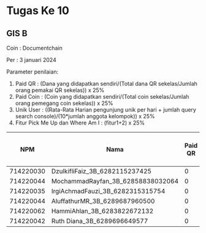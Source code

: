 # Tugas Ke 10

## GIS   B
Coin : Documentchain

Per : 3 januari 2024

Parameter penilaian:
1. Paid QR : (Dana yang didapatkan sendiri/(Total dana QR sekelas/Jumlah orang pemakai QR sekelas))  x  25%
2. Paid Coin : (Coin yang didapatkan sendiri/(Total coin sekelas/Jumlah orang pemegang coin sekelas))  x  25%
3. Unik User : ((Rata-Rata Harian pengunjung unik per hari + jumlah query search console)/(10*jumlah anggota kelompok)) x 25%
4. Fitur Pick Me Up dan Where Am I : (fitur1+2) x 25%


| NPM | Nama | Paid QR | Paid Coin | Unik User / Hari | CSS Mobile Friendly | Fitur Where Am I | Fitur Pick Me Up | 
|----------|----------|----------|----------|----------|----------|----------|----------|
| 714220030 | DzulkifliFaiz_3B_6282115237425   | 0 | 24 | - | - | - | 0 |
| 714220044 | MochammadRayfan_3B_62858838032064  | 0 | 10 | - | - | - | 0 |
| 714220035 | IrgiAchmadFauzi_3B_6282315315754   | 0 | 12 | - | - | - | 0 |
| 714220044 | AluffathurMR_3B_6289687960500  | 0 | 9 | - | - | - | 0 |
| 714220062 | HammiAhlan_3B_6283822672132  | 0 | 0 | - | - | - | 0 |
| 714220042 | Ruth Diana_3B_6289696649577  | 0 | 7 | - | - | - | 0 |
